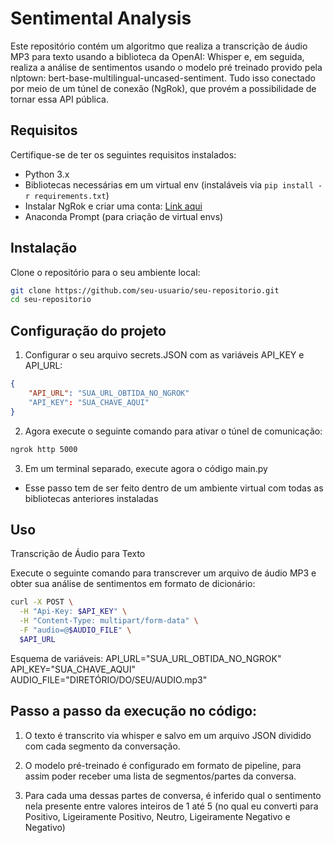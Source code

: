 # Sentimental Analysis

Este repositório contém um algoritmo que realiza a transcrição de áudio MP3 para texto usando a biblioteca da OpenAI: Whisper e, em seguida, realiza a análise de sentimentos usando o modelo pré treinado provido pela nlptown: bert-base-multilingual-uncased-sentiment.
Tudo isso conectado por meio de um túnel de conexão (NgRok), que provém a possibilidade de tornar essa API pública.

## Requisitos

Certifique-se de ter os seguintes requisitos instalados:

- Python 3.x
- Bibliotecas necessárias em um virtual env (instaláveis via `pip install -r requirements.txt`)
- Instalar NgRok e criar uma conta: [Link aqui](https://ngrok.com/download)
- Anaconda Prompt (para criação de virtual envs)

## Instalação

Clone o repositório para o seu ambiente local:

```bash
git clone https://github.com/seu-usuario/seu-repositorio.git
cd seu-repositorio
```
## Configuração do projeto

1. Configurar o seu arquivo secrets.JSON com as variáveis API_KEY e API_URL:
```json
{
    "API_URL": "SUA_URL_OBTIDA_NO_NGROK"
    "API_KEY": "SUA_CHAVE_AQUI"
}
```

2. Agora execute o seguinte comando para ativar o túnel de comunicação:
```bash
ngrok http 5000
```

3. Em um terminal separado, execute agora o código main.py
- Esse passo tem de ser feito dentro de um ambiente virtual com todas as bibliotecas anteriores instaladas

## Uso
Transcrição de Áudio para Texto

Execute o seguinte comando para transcrever um arquivo de áudio MP3 e obter sua análise de sentimentos em formato de dicionário:
```bash
curl -X POST \
  -H "Api-Key: $API_KEY" \
  -H "Content-Type: multipart/form-data" \
  -F "audio=@$AUDIO_FILE" \
  $API_URL
```
Esquema de variáveis: 
API_URL="SUA_URL_OBTIDA_NO_NGROK"
API_KEY="SUA_CHAVE_AQUI"
AUDIO_FILE="DIRETÓRIO/DO/SEU/AUDIO.mp3"

## Passo a passo da execução no código: 
1. O texto é transcrito via whisper e salvo em um arquivo JSON dividido com cada segmento da conversação.

2. O modelo pré-treinado é configurado em formato de pipeline, para assim poder receber uma lista de segmentos/partes da conversa.

3. Para cada uma dessas partes de conversa, é inferido qual o sentimento nela presente entre valores inteiros de 1 até 5 (no qual eu converti para Positivo, Ligeiramente Positivo, Neutro, Ligeiramente Negativo e Negativo)
